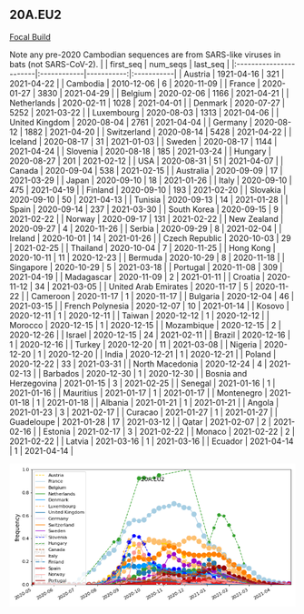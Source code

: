 

## 20A.EU2
[Focal Build](https://nextstrain.org/groups/neherlab/ncov/20A.EU2?f_region=Europe)

Note any pre-2020 Cambodian sequences are from SARS-like viruses in bats (not SARS-CoV-2).
|                        | first_seq   |   num_seqs | last_seq   |
|:-----------------------|:------------|-----------:|:-----------|
| Austria                | 1921-04-16  |        321 | 2021-04-22 |
| Cambodia               | 2010-12-06  |          6 | 2020-11-09 |
| France                 | 2020-01-27  |       3830 | 2021-04-29 |
| Belgium                | 2020-02-06  |       1166 | 2021-04-21 |
| Netherlands            | 2020-02-11  |       1028 | 2021-04-01 |
| Denmark                | 2020-07-27  |       5252 | 2021-03-22 |
| Luxembourg             | 2020-08-03  |       1313 | 2021-04-06 |
| United Kingdom         | 2020-08-04  |       2761 | 2021-04-04 |
| Germany                | 2020-08-12  |       1882 | 2021-04-20 |
| Switzerland            | 2020-08-14  |       5428 | 2021-04-22 |
| Iceland                | 2020-08-17  |         31 | 2021-01-03 |
| Sweden                 | 2020-08-17  |       1144 | 2021-04-24 |
| Slovenia               | 2020-08-18  |        185 | 2021-03-24 |
| Hungary                | 2020-08-27  |        201 | 2021-02-12 |
| USA                    | 2020-08-31  |         51 | 2021-04-07 |
| Canada                 | 2020-09-04  |        538 | 2021-02-15 |
| Australia              | 2020-09-09  |         17 | 2021-03-29 |
| Japan                  | 2020-09-10  |         18 | 2021-01-26 |
| Italy                  | 2020-09-10  |        475 | 2021-04-19 |
| Finland                | 2020-09-10  |        193 | 2021-02-20 |
| Slovakia               | 2020-09-10  |         50 | 2021-04-13 |
| Tunisia                | 2020-09-13  |         14 | 2021-01-28 |
| Spain                  | 2020-09-14  |        237 | 2021-03-30 |
| South Korea            | 2020-09-15  |          9 | 2021-02-22 |
| Norway                 | 2020-09-17  |        131 | 2021-02-22 |
| New Zealand            | 2020-09-27  |          4 | 2020-11-26 |
| Serbia                 | 2020-09-29  |          8 | 2021-02-04 |
| Ireland                | 2020-10-01  |         14 | 2021-01-26 |
| Czech Republic         | 2020-10-03  |         29 | 2021-02-25 |
| Thailand               | 2020-10-04  |          7 | 2020-11-25 |
| Hong Kong              | 2020-10-11  |         11 | 2020-12-23 |
| Bermuda                | 2020-10-29  |          8 | 2020-11-18 |
| Singapore              | 2020-10-29  |          5 | 2021-03-18 |
| Portugal               | 2020-11-08  |        309 | 2021-04-19 |
| Madagascar             | 2020-11-09  |          2 | 2021-01-11 |
| Croatia                | 2020-11-12  |         34 | 2021-03-05 |
| United Arab Emirates   | 2020-11-17  |          5 | 2020-11-22 |
| Cameroon               | 2020-11-17  |          1 | 2020-11-17 |
| Bulgaria               | 2020-12-04  |         46 | 2021-03-15 |
| French Polynesia       | 2020-12-07  |         10 | 2021-01-14 |
| Kosovo                 | 2020-12-11  |          1 | 2020-12-11 |
| Taiwan                 | 2020-12-12  |          1 | 2020-12-12 |
| Morocco                | 2020-12-15  |          1 | 2020-12-15 |
| Mozambique             | 2020-12-15  |          2 | 2020-12-26 |
| Israel                 | 2020-12-15  |         24 | 2021-02-11 |
| Brazil                 | 2020-12-16  |          1 | 2020-12-16 |
| Turkey                 | 2020-12-20  |         11 | 2021-03-08 |
| Nigeria                | 2020-12-20  |          1 | 2020-12-20 |
| India                  | 2020-12-21  |          1 | 2020-12-21 |
| Poland                 | 2020-12-22  |         33 | 2021-03-31 |
| North Macedonia        | 2020-12-24  |          4 | 2021-02-13 |
| Barbados               | 2020-12-30  |          1 | 2020-12-30 |
| Bosnia and Herzegovina | 2021-01-15  |          3 | 2021-02-25 |
| Senegal                | 2021-01-16  |          1 | 2021-01-16 |
| Mauritius              | 2021-01-17  |          1 | 2021-01-17 |
| Montenegro             | 2021-01-18  |          1 | 2021-01-18 |
| Albania                | 2021-01-21  |          1 | 2021-01-21 |
| Angola                 | 2021-01-23  |          3 | 2021-02-17 |
| Curacao                | 2021-01-27  |          1 | 2021-01-27 |
| Guadeloupe             | 2021-01-28  |         17 | 2021-03-12 |
| Qatar                  | 2021-02-07  |          2 | 2021-02-16 |
| Estonia                | 2021-02-17  |          3 | 2021-02-22 |
| Monaco                 | 2021-02-22  |          2 | 2021-02-22 |
| Latvia                 | 2021-03-16  |          1 | 2021-03-16 |
| Ecuador                | 2021-04-14  |          1 | 2021-04-14 |

![Overall trends 20A.EU2](/overall_trends_figures/overall_trends_20A.EU2.png)